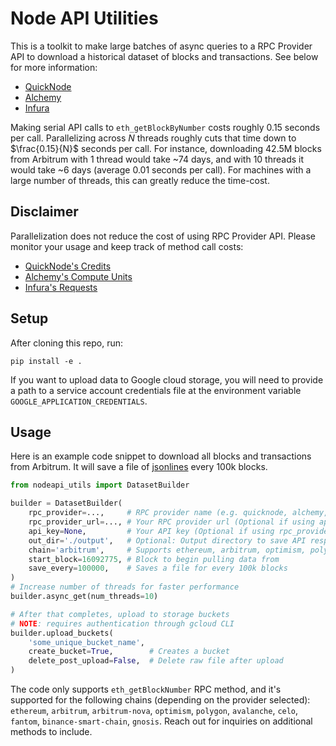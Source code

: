 # Node API Utilities

This is a toolkit to make large batches of async queries to a RPC Provider API to download a historical dataset of blocks and transactions. See below for more information:

- [QuickNode](https://www.quicknode.com/core-api)
- [Alchemy](https://docs.alchemy.com/reference/api-overview)
- [Infura](https://www.infura.io/product/overview)

Making serial API calls to `eth_getBlockByNumber` costs roughly 0.15 seconds per call. Parallelizing across $N$ threads roughly cuts that time down to $\frac{0.15}{N}$ seconds per call. For instance, downloading 42.5M blocks from Arbitrum with 1 thread would take ~74 days, and with 10 threads it would take ~6 days (average 0.01 seconds per call). For machines with a large number of threads, this can greatly reduce the time-cost.

## Disclaimer

Parallelization does not reduce the cost of using RPC Provider API. Please monitor your usage and keep track of method call costs:

- [QuickNode's Credits](https://www.quicknode.com/api-credits)
- [Alchemy's Compute Units](https://docs.alchemy.com/reference/compute-units)
- [Infura's Requests](https://www.infura.io/pricing)

## Setup

After cloning this repo, run:

```
pip install -e .
```

If you want to upload data to Google cloud storage, you will need to provide a path to a service account credentials file at the environment variable `GOOGLE_APPLICATION_CREDENTIALS`.

## Usage

Here is an example code snippet to download all blocks and transactions from Arbitrum. It will save a file of [jsonlines](https://pypi.org/project/jsonlines/) every 100k blocks.

```python
from nodeapi_utils import DatasetBuilder

builder = DatasetBuilder(
    rpc_provider=...,     # RPC provider name (e.g. quicknode, alchemy, infura)
    rpc_provider_url=..., # Your RPC provider url (Optional if using api_key)
    api_key=None,         # Your API key (Optional if using rpc_provider_url)
    out_dir='./output',   # Optional: Output directory to save API responses to
    chain='arbitrum',     # Supports ethereum, arbitrum, optimism, polygon, etc.
    start_block=16092775, # Block to begin pulling data from
    save_every=100000,    # Saves a file for every 100k blocks
)
# Increase number of threads for faster performance
builder.async_get(num_threads=10)

# After that completes, upload to storage buckets
# NOTE: requires authentication through gcloud CLI
builder.upload_buckets(
    'some_unique_bucket_name',
    create_bucket=True,        # Creates a bucket
    delete_post_upload=False,  # Delete raw file after upload
)
```

The code only supports `eth_getBlockNumber` RPC method, and it's supported for the following chains (depending on the provider selected): `ethereum`, `arbitrum`, `arbitrum-nova`, `optimism`, `polygon`, `avalanche`, `celo`, `fantom`, `binance-smart-chain`, `gnosis`. Reach out for inquiries on additional methods to include.
